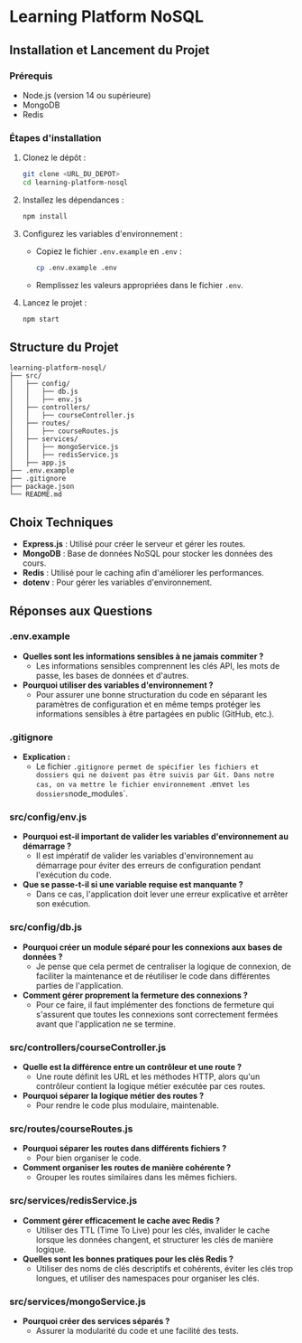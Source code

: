 # Learning Platform NoSQL

## Installation et Lancement du Projet

### Prérequis

- Node.js (version 14 ou supérieure)
- MongoDB
- Redis

### Étapes d'installation

1. Clonez le dépôt :

   ```bash
   git clone <URL_DU_DEPOT>
   cd learning-platform-nosql
   ```

2. Installez les dépendances :

   ```bash
   npm install
   ```

3. Configurez les variables d'environnement :

   - Copiez le fichier `.env.example` en `.env` :
     ```bash
     cp .env.example .env
     ```
   - Remplissez les valeurs appropriées dans le fichier `.env`.

4. Lancez le projet :
   ```bash
   npm start
   ```

## Structure du Projet

```
learning-platform-nosql/
├── src/
│   ├── config/
│   │   ├── db.js
│   │   ├── env.js
│   ├── controllers/
│   │   ├── courseController.js
│   ├── routes/
│   │   ├── courseRoutes.js
│   ├── services/
│   │   ├── mongoService.js
│   │   ├── redisService.js
│   ├── app.js
├── .env.example
├── .gitignore
├── package.json
└── README.md
```

## Choix Techniques

- **Express.js** : Utilisé pour créer le serveur et gérer les routes.
- **MongoDB** : Base de données NoSQL pour stocker les données des cours.
- **Redis** : Utilisé pour le caching afin d'améliorer les performances.
- **dotenv** : Pour gérer les variables d'environnement.

## Réponses aux Questions

### .env.example

- **Quelles sont les informations sensibles à ne jamais commiter ?**
  - Les informations sensibles comprennent les clés API, les mots de passe, les bases de données et d'autres.
- **Pourquoi utiliser des variables d'environnement ?**
  - Pour assurer une bonne structuration du code en séparant les paramètres de configuration et en même temps protéger les informations sensibles à être partagées en public (GitHub, etc.).

### .gitignore

- **Explication :**
  - Le fichier `.gitignore permet de spécifier les fichiers et dossiers qui ne doivent pas être suivis par Git. Dans notre cas, on va mettre le fichier environnement `.env`et les dossiers`node_modules`.

### src/config/env.js

- **Pourquoi est-il important de valider les variables d'environnement au démarrage ?**
  - Il est impératif de valider les variables d'environnement au démarrage pour éviter des erreurs de configuration pendant l'exécution du code.
- **Que se passe-t-il si une variable requise est manquante ?**
  - Dans ce cas, l'application doit lever une erreur explicative et arrêter son exécution.

### src/config/db.js

- **Pourquoi créer un module séparé pour les connexions aux bases de données ?**
  - Je pense que cela permet de centraliser la logique de connexion, de faciliter la maintenance et de réutiliser le code dans différentes parties de l'application.
- **Comment gérer proprement la fermeture des connexions ?**
  - Pour ce faire, il faut implémenter des fonctions de fermeture qui s'assurent que toutes les connexions sont correctement fermées avant que l'application ne se termine.

### src/controllers/courseController.js

- **Quelle est la différence entre un contrôleur et une route ?**
  - Une route définit les URL et les méthodes HTTP, alors qu'un contrôleur contient la logique métier exécutée par ces routes.
- **Pourquoi séparer la logique métier des routes ?**
  - Pour rendre le code plus modulaire, maintenable.

### src/routes/courseRoutes.js

- **Pourquoi séparer les routes dans différents fichiers ?**
  - Pour bien organiser le code.
- **Comment organiser les routes de manière cohérente ?**
  - Grouper les routes similaires dans les mêmes fichiers.

### src/services/redisService.js

- **Comment gérer efficacement le cache avec Redis ?**
  - Utiliser des TTL (Time To Live) pour les clés, invalider le cache lorsque les données changent, et structurer les clés de manière logique.
- **Quelles sont les bonnes pratiques pour les clés Redis ?**
  - Utiliser des noms de clés descriptifs et cohérents, éviter les clés trop longues, et utiliser des namespaces pour organiser les clés.

### src/services/mongoService.js

- **Pourquoi créer des services séparés ?**
  - Assurer la modularité du code et une facilité des tests.
